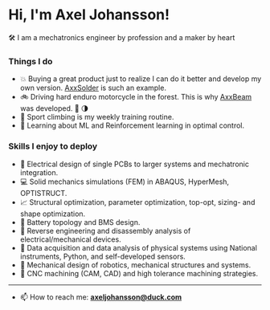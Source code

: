 # Hi, I'm Axel Johansson! 

🛠️ I am a mechatronics engineer by profession and a maker by heart  

### Things I do
- :boom: Buying a great product just to realize I can do it better and develop my own version. [AxxSolder](https://github.com/AxxAxx/AxxSolder) is such an example.
- :bike: Driving hard enduro motorcycle in the forest. This is why [AxxBeam](https://github.com/AxxAxx/AxxBeam) was developed. :flashlight: :last_quarter_moon:
- 💪 Sport climbing is my weekly training routine.
- 🌱 Learning about ML and Reinforcement learning in optimal control.

### Skills I enjoy to deploy
- :electric_plug: Electrical design of single PCBs to larger systems and mechatronic integration.  
- :computer: Solid mechanics simulations (FEM) in ABAQUS, HyperMesh, OPTISTRUCT.  
- :chart_with_upwards_trend: Structural optimization, parameter optimization, top-opt, sizing- and shape optimization.  
- :battery: Battery topology and BMS design.  
- :mag_right: Reverse engineering and disassembly analysis of electrical/mechanical devices.  
- :straight_ruler: Data acquisition and data analysis of physical systems using National instruments, Python, and self-developed sensors.  
- :nut_and_bolt: Mechanical design of robotics, mechanical structures and systems.
- :microscope: CNC machining (CAM, CAD) and high tolerance machining strategies. 
  
---
- 📫 How to reach me: **axeljohansson@duck.com**


